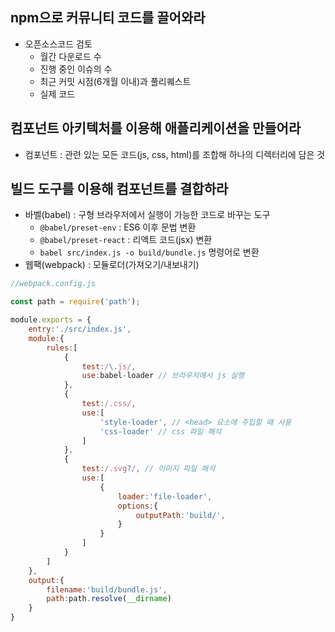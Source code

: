 ## npm으로 커뮤니티 코드를 끌어와라 
- 오픈소스코드 검토 
    - 월간 다운로드 수 
    - 진행 중인 이슈의 수 
    - 최근 커밋 시점(6개월 이내)과 풀리퀘스트 
    - 실제 코드 

## 컴포넌트 아키텍처를 이용해 애플리케이션을 만들어라 
- 컴포넌트 : 관련 있는 모든 코드(js, css, html)를 조합해 하나의 디렉터리에 담은 것 

## 빌드 도구를 이용해 컴포넌트를 결합하라 
- 바벨(babel) : 구형 브라우저에서 실행이 가능한 코드로 바꾸는 도구 
    - `@babel/preset-env` : ES6 이후 문법 변환
    - `@babel/preset-react` : 리액트 코드(jsx) 변환 
    - `babel src/index.js -o build/bundle.js` 명령어로 변환
- 웹팩(webpack) : 모듈로더(가져오기/내보내기)
```js
//webpack.config.js

const path = require('path');

module.exports = {
    entry:'./src/index.js',
    module:{
        rules:[
            {
                test:/\.js/,
                use:babel-loader // 브라우저에서 js 실행
            },
            {
                test:/.css/,
                use:[
                    'style-loader', // <head> 요소에 주입할 때 사용
                    'css-loader' // css 파일 해석
                ]
            },
            {
                test:/.svg?/, // 이미지 파일 해석 
                use:[
                    {
                        loader:'file-loader',
                        options:{
                            outputPath:'build/',
                        }
                    }
                ]
            }
        ]
    },
    output:{
        filename:'build/bundle.js',
        path:path.resolve(__dirname)
    }
}

```